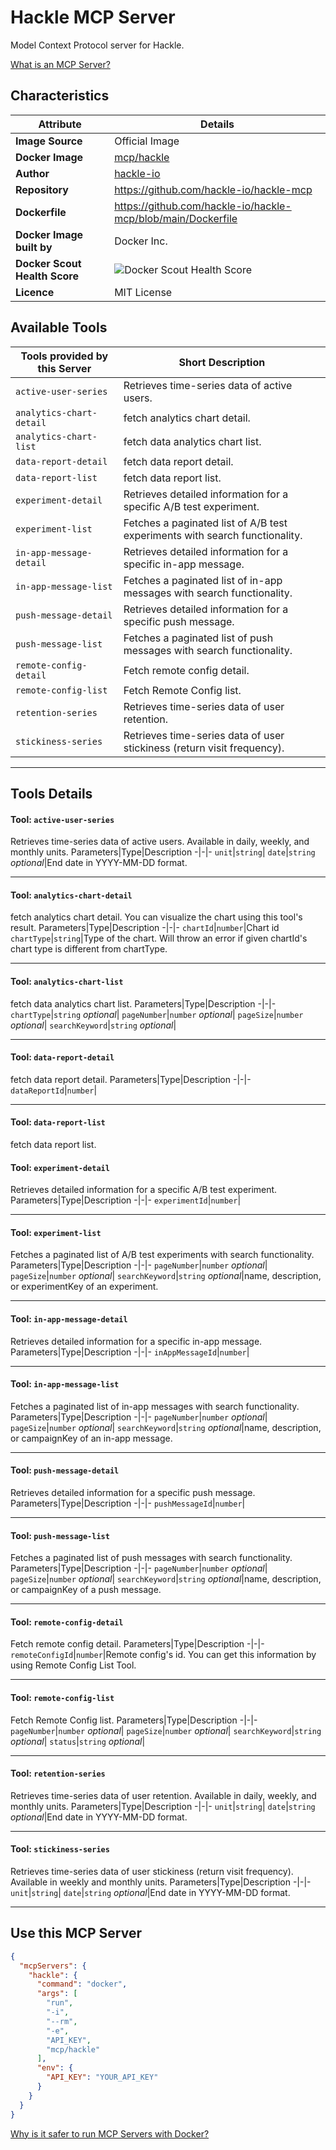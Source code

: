 # Hackle MCP Server

Model Context Protocol server for Hackle.

[What is an MCP Server?](https://www.anthropic.com/news/model-context-protocol)

## Characteristics
Attribute|Details|
|-|-|
**Image Source**|Official Image
**Docker Image**|[mcp/hackle](https://hub.docker.com/repository/docker/mcp/hackle)
**Author**|[hackle-io](https://github.com/hackle-io)
**Repository**|https://github.com/hackle-io/hackle-mcp
**Dockerfile**|https://github.com/hackle-io/hackle-mcp/blob/main/Dockerfile
**Docker Image built by**|Docker Inc.
**Docker Scout Health Score**| ![Docker Scout Health Score](https://api.scout.docker.com/v1/policy/insights/org-image-score/badge/mcp/hackle)
**Licence**|MIT License

## Available Tools
Tools provided by this Server|Short Description
-|-
`active-user-series`|Retrieves time-series data of active users.|
`analytics-chart-detail`|fetch analytics chart detail.|
`analytics-chart-list`|fetch data analytics chart list.|
`data-report-detail`|fetch data report detail.|
`data-report-list`|fetch data report list.|
`experiment-detail`|Retrieves detailed information for a specific A/B test experiment.|
`experiment-list`|Fetches a paginated list of A/B test experiments with search functionality.|
`in-app-message-detail`|Retrieves detailed information for a specific in-app message.|
`in-app-message-list`|Fetches a paginated list of in-app messages with search functionality.|
`push-message-detail`|Retrieves detailed information for a specific push message.|
`push-message-list`|Fetches a paginated list of push messages with search functionality.|
`remote-config-detail`|Fetch remote config detail.|
`remote-config-list`|Fetch Remote Config list.|
`retention-series`|Retrieves time-series data of user retention.|
`stickiness-series`|Retrieves time-series data of user stickiness (return visit frequency).|

---
## Tools Details

#### Tool: **`active-user-series`**
Retrieves time-series data of active users. Available in daily, weekly, and monthly units.
Parameters|Type|Description
-|-|-
`unit`|`string`|
`date`|`string` *optional*|End date in YYYY-MM-DD format.

---
#### Tool: **`analytics-chart-detail`**
fetch analytics chart detail. You can visualize the chart using this tool's result.
Parameters|Type|Description
-|-|-
`chartId`|`number`|Chart id
`chartType`|`string`|Type of the chart. Will throw an error if given chartId's chart type is different from chartType.

---
#### Tool: **`analytics-chart-list`**
fetch data analytics chart list.
Parameters|Type|Description
-|-|-
`chartType`|`string` *optional*|
`pageNumber`|`number` *optional*|
`pageSize`|`number` *optional*|
`searchKeyword`|`string` *optional*|

---
#### Tool: **`data-report-detail`**
fetch data report detail.
Parameters|Type|Description
-|-|-
`dataReportId`|`number`|

---
#### Tool: **`data-report-list`**
fetch data report list.
#### Tool: **`experiment-detail`**
Retrieves detailed information for a specific A/B test experiment.
Parameters|Type|Description
-|-|-
`experimentId`|`number`|

---
#### Tool: **`experiment-list`**
Fetches a paginated list of A/B test experiments with search functionality.
Parameters|Type|Description
-|-|-
`pageNumber`|`number` *optional*|
`pageSize`|`number` *optional*|
`searchKeyword`|`string` *optional*|name, description, or experimentKey of an experiment.

---
#### Tool: **`in-app-message-detail`**
Retrieves detailed information for a specific in-app message.
Parameters|Type|Description
-|-|-
`inAppMessageId`|`number`|

---
#### Tool: **`in-app-message-list`**
Fetches a paginated list of in-app messages with search functionality.
Parameters|Type|Description
-|-|-
`pageNumber`|`number` *optional*|
`pageSize`|`number` *optional*|
`searchKeyword`|`string` *optional*|name, description, or campaignKey of an in-app message.

---
#### Tool: **`push-message-detail`**
Retrieves detailed information for a specific push message.
Parameters|Type|Description
-|-|-
`pushMessageId`|`number`|

---
#### Tool: **`push-message-list`**
Fetches a paginated list of push messages with search functionality.
Parameters|Type|Description
-|-|-
`pageNumber`|`number` *optional*|
`pageSize`|`number` *optional*|
`searchKeyword`|`string` *optional*|name, description, or campaignKey of a push message.

---
#### Tool: **`remote-config-detail`**
Fetch remote config detail.
Parameters|Type|Description
-|-|-
`remoteConfigId`|`number`|Remote config's id. You can get this information by using Remote Config List Tool.

---
#### Tool: **`remote-config-list`**
Fetch Remote Config list.
Parameters|Type|Description
-|-|-
`pageNumber`|`number` *optional*|
`pageSize`|`number` *optional*|
`searchKeyword`|`string` *optional*|
`status`|`string` *optional*|

---
#### Tool: **`retention-series`**
Retrieves time-series data of user retention. Available in daily, weekly, and monthly units.
Parameters|Type|Description
-|-|-
`unit`|`string`|
`date`|`string` *optional*|End date in YYYY-MM-DD format.

---
#### Tool: **`stickiness-series`**
Retrieves time-series data of user stickiness (return visit frequency). Available in weekly and monthly units.
Parameters|Type|Description
-|-|-
`unit`|`string`|
`date`|`string` *optional*|End date in YYYY-MM-DD format.

---
## Use this MCP Server

```json
{
  "mcpServers": {
    "hackle": {
      "command": "docker",
      "args": [
        "run",
        "-i",
        "--rm",
        "-e",
        "API_KEY",
        "mcp/hackle"
      ],
      "env": {
        "API_KEY": "YOUR_API_KEY"
      }
    }
  }
}
```

[Why is it safer to run MCP Servers with Docker?](https://www.docker.com/blog/the-model-context-protocol-simplifying-building-ai-apps-with-anthropic-claude-desktop-and-docker/)
